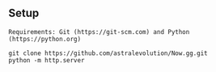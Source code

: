 ## Setup
``Requirements: Git (https://git-scm.com) and Python (https://python.org)``
```
git clone https://github.com/astralevolution/Now.gg.git
python -m http.server
```
